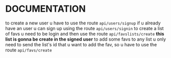 # DOCUMENTATION 
to create a new user u have to use the route `api/users/signup`
if u already have an user u can sign up using the route `api/users/signin`
to create a list of favs u need to be login and then use the route `api/favslists/create`
**this list is gonna be create in the signed user**
to add some favs to any list u only need to send the list's id that u want to add the fav, 
so u have to use the route `api/favs/create`
